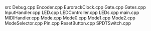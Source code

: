 src Debug.cpp Encoder.cpp EurorackClock.cpp Gate.cpp Gates.cpp
InputHandler.cpp LED.cpp LEDController.cpp LEDs.cpp main.cpp
MIDIHandler.cpp Mode.cpp Mode0.cpp Mode1.cpp Mode2.cpp ModeSelector.cpp
Pin.cpp ResetButton.cpp SPDTSwitch.cpp
